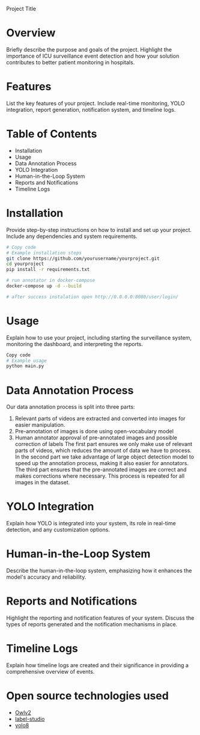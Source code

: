 Project Title
# Overview
Briefly describe the purpose and goals of the project. Highlight the importance of ICU surveillance event detection and how your solution contributes to better patient monitoring in hospitals.

# Features
List the key features of your project. Include real-time monitoring, YOLO integration, report generation, notification system, and timeline logs.

# Table of Contents
- Installation
- Usage
- Data Annotation Process
- YOLO Integration
- Human-in-the-Loop System
- Reports and Notifications
- Timeline Logs

# Installation
Provide step-by-step instructions on how to install and set up your project. Include any dependencies and system requirements.


```bash
# Copy code
# Example installation steps
git clone https://github.com/yourusername/yourproject.git
cd yourproject
pip install -r requirements.txt

# run annotator in docker-compose
docker-compose up -d --build

# after success instalation open http://0.0.0.0:8080/user/login/
```

# Usage
Explain how to use your project, including starting the surveillance system, monitoring the dashboard, and interpreting the reports.


```bash
Copy code
# Example usage
python main.py
```

# Data Annotation Process
Our data annotation process is split into three parts:
1. Relevant parts of videos are extracted and converted into images for easier manipulation.
2. Pre-annotation of images is done using open-vocabulary model
3. Human annotator approval of pre-annotated images and possible correction of labels
The first part ensures we only make use of relevant parts of videos, which reduces the amount of data we have to process.
In the second part we take advantage of large object detection model to speed up the annotation process, making it also easier for annotators.
The third part ensures that the pre-annotated images are correct and makes corrections where necessary. This process is repeated for all images in the dataset.

# YOLO Integration
Explain how YOLO is integrated into your system, its role in real-time detection, and any customization options.

# Human-in-the-Loop System
Describe the human-in-the-loop system, emphasizing how it enhances the model's accuracy and reliability.

# Reports and Notifications
Highlight the reporting and notification features of your system. Discuss the types of reports generated and the notification mechanisms in place.

# Timeline Logs
Explain how timeline logs are created and their significance in providing a comprehensive overview of events.

# Open source technologies used
- [Owlv2](https://huggingface.co/google/owlv2-large-patch14-ensemble)
- [label-studio](https://labelstud.io/)
- [yolo8](https://github.com/ultralytics/ultralytics)
